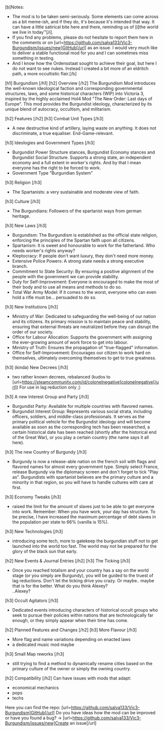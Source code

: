 [b]Notes:  
- The mod is to be taken semi-seriously. Some elements can come across as a bit meme-ish, and if they do, it's because it's intended that way. It can have a little satirical bite here and there, reminding us of [i]the world we live in today™[/i].  
- If you find any problems, please do not hesitate to report them here in the comments or on [url=https://github.com/salva133/Vic3-Burgundism/issues/new]GitHub[/url] as an issue. I would very much like to deliver a stable functional mod for you and I can sometimes miss something in testing.  
- And I know how the Ordensstaat sought to achieve their goal, but here I do not want to see nukes. Instead I created a bit more of an eldritch path, a more occultistic flair.[/b]

[h1] Burgundism [/h1]
[h2] Overview [/h2]
The Burgundism Mod introduces the well-known ideological faction and corresponding governmental structures, laws, and some historical characters (WIP) into Victoria 3, inspired by the highly acclaimed HoI4 Mod "The New Order: Last days of Europe". This mod provides the Burgundist ideology, characterized by its unique blend of autocracy, occultism, and militarism.

[h2] Features [/h2]
[h3] Combat Unit Types [/h3]
- A new destructive kind of artillery, laying waste on anything. It does not discriminate, a true equaliser. End-Game-relevant.

[h3] Ideologies and Government Types [/h3]
- Burgundist Power Structure stances, Burgundist Economy stances and Burgundist Social Structure. Supports a strong state, an independent economy and a full extent in worker's rights. And by that I mean everyone has the right to be forced to work.
- Government Type "Burgundian System"

[h3] Religion [/h3]
- The Spartanists: a very sustainable and moderate view of faith.

[h3] Culture [/h3]
- The Burgundians: Followers of the spartanist ways from german heritage.

[h3] New Laws [/h3]
- Burgundism: The Burgundism is established as the official state religion, enforcing the principles of the Spartan faith upon all citizens.
- Spartanism: It is sweet and honourable to work for the fatherland. Who needs worker's rights anyway?
- Kleptocracy: If people don't want luxury, they don't need more money.
- Extensive Police Powers: A strong state needs a strong executive branch.
- Commitment to State Security: By ensuring a positive alignment of the people with the government we can provide stability.
- Duty for Self-Improvement: Everyone is encouraged to make the most of their body and to use all means and methods to do so.
- Total War Army Model: If it comes to the worst, everyone who can even hold a rifle must be... persuaded to do so.

[h3] New Institutions [/h3]
- Ministry of War: Dedicated to safeguarding the well-being of our nation and its citizens. Its primary mission is to maintain peace and stability, ensuring that external threats are neutralized before they can disrupt the order of our society. 
- Office for Labour Allocation: Supports the government with assigning the ever-growing amount of work force to get into labour.
- Ministry of Truth: Ensures the propagation of "true-flagged" information.
- Office for Self-Improvement: Encourages our citizen to work hard on themselves, ultimately overcoming themselves to get to true greatness.

[h3] (kinda) New Decrees [/h3]
- two rather known decrees, rebalanced (kudos to [url=https://steamcommunity.com/id/colonelnegative]colonelnegative[/url])
For use in lag reduction only ;)

[h3] A new Interest Group and Party [/h3]
- Burgundist Party: Available for multiple countries with flavored names.
- Burgundist Interest Group: Represents various social strata, including officers, soldiers, and middle-class professionals. It serves as the primary political vehicle for the Burgundist ideology and will become available as soon as the corresponding tech has been researched, a certain historical date has been reached (shortly after the historical end of the Great War), or you play a certain country (the name says it all here).

[h3] The new Country of Burgundy [/h3]
- Burgundy is now a release-able nation on the french soil with flags and flavored names for almost every government type. Simply select France, release Burgundy via the diplomacy screen and don't forget to tick "Play as". Burgundists with spartanist believes are the primary culture and a minority in that region, so you will have to handle cultures with care at first.

[h3] Economy Tweaks [/h3]
- raised the limit for the amount of slaves just to be able to get everyone into work. Remember: When you have work, your day has structure. To be precise, I have increased the maximum percentage of debt slaves in the population per state to 66% (vanilla is 15%).

[h3] New Technologies [/h3]
- introducing some tech, more to gatekeep the burgundian stuff not to get launched into the world too fast. The world may not be prepared for the glory of the black sun that early.

[h2] New Events & Journal Entries [/h2]
[h3] The Ticking [/h3]
- Once you reached totalism and your country has a say on the world stage (or you simply are Burgundy), you will be guided to the truest of lag reductions. Don't let the ticking drive you crazy. Or maybe.. maybe that is for the better. What do you think Alexey?  
..Alexey?

[h3] Occult Agitators [/h3]
- Dedicated events introducing characters of historical occult groups who seek to pursue their policies within nations that are technologically far enough, or they simply appear when their time has come.

[h2] Planned Features and Changes [/h2]
[h3] More Flavour [/h3]
- More flag and name variations depending on enacted laws
- a dedicated music mod maybe

[h3] Small Map reworks [/h3]
- still trying to find a method to dynamically rename cities based on the primary culture of the owner or simply the owning country.

[h2] Compatibility [/h2]
Can have issues with mods that adapt:
- economical mechanics
- pops
- techs

Here  you can find the repo: [url=https://github.com/salva133/Vic3-Burgundism]GitHub[/url]
Do you have ideas how the mod can be improved or have you found a bug? -> [url=https://github.com/salva133/Vic3-Burgundism/issues/new]Create an issue[/url]
